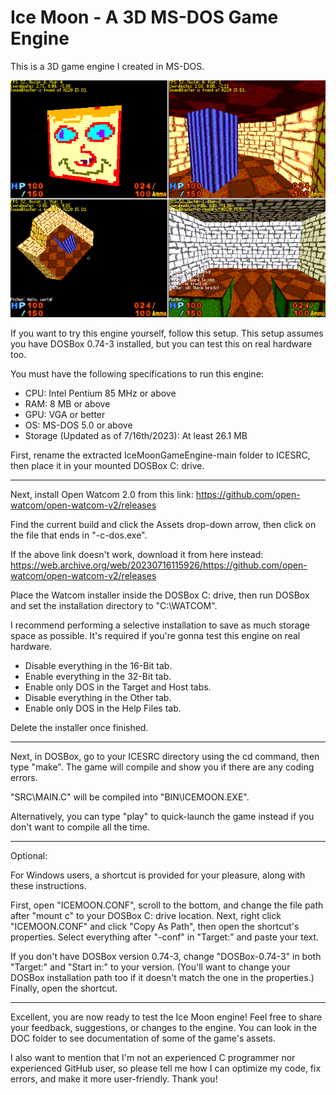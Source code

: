 # Ice Moon - A 3D MS-DOS Game Engine
This is a 3D game engine I created in MS-DOS.

![Alt text](PREVIEW.PNG?raw=true "Preview of the engine.")

If you want to try this engine yourself, follow this setup. This setup assumes you have DOSBox 0.74-3 installed, but you can test this on real hardware too.

You must have the following specifications to run this engine:

-	CPU:	Intel Pentium 85 MHz or above
-	RAM:	8 MB or above
-	GPU:	VGA or better
-	OS:		MS-DOS 5.0 or above
-	Storage (Updated as of 7/16th/2023): At least 26.1 MB

First, rename the extracted IceMoonGameEngine-main folder to ICESRC, then place it in your mounted DOSBox C: drive.

  ------

Next, install Open Watcom 2.0 from this link:
https://github.com/open-watcom/open-watcom-v2/releases

Find the current build and click the Assets drop-down arrow, then click on the file that ends in "-c-dos.exe".

If the above link doesn't work, download it from here instead:
https://web.archive.org/web/20230716115926/https://github.com/open-watcom/open-watcom-v2/releases

Place the Watcom installer inside the DOSBox C: drive, then run DOSBox and set the installation directory to "C:\WATCOM".

I recommend performing a selective installation to save as much storage space as possible. It's required if you're gonna test this engine on real hardware.
-	Disable everything in the 16-Bit tab.
-	Enable everything in the 32-Bit tab.
-	Enable only DOS in the Target and Host tabs.
-	Disable everything in the Other tab.
-	Enable only DOS in the Help Files tab.

Delete the installer once finished.

  ------

Next, in DOSBox, go to your ICESRC directory using the cd command, then type "make". The game will compile and show you if there are any coding errors.

"SRC\MAIN.C" will be compiled into "BIN\ICEMOON.EXE".

Alternatively, you can type "play" to quick-launch the game instead if you don't want to compile all the time.

  ------
  Optional:

For Windows users, a shortcut is provided for your pleasure, along with these instructions.

First, open "ICEMOON.CONF", scroll to the bottom, and change the file path after "mount c" to your DOSBox C: drive location. Next, right click "ICEMOON.CONF" and click "Copy As Path", then open the shortcut's properties. Select everything after "-conf" in "Target:" and paste your text.

If you don't have DOSBox version 0.74-3, change "DOSBox-0.74-3" in both "Target:" and "Start in:" to your version. (You'll want to change your DOSBox installation path too if it doesn't match the one in the properties.) Finally, open the shortcut.

  ------

Excellent, you are now ready to test the Ice Moon engine! Feel free to share your feedback, suggestions, or changes to the engine. You can look in the DOC folder to see documentation of some of the game's assets.

I also want to mention that I'm not an experienced C programmer nor experienced GitHub user, so please tell me how I can optimize my code, fix errors, and make it more user-friendly. Thank you!
